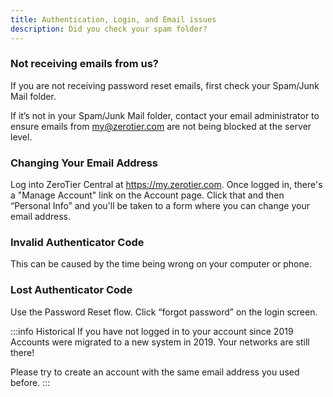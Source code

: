 ```yaml
---
title: Authentication, Login, and Email issues
description: Did you check your spam folder?
---
```


### Not receiving emails from us?

If you are not receiving password reset emails, first check your Spam/Junk Mail folder.

If it’s not in your Spam/Junk Mail folder, contact your email administrator to ensure emails from <my@zerotier.com> are not being blocked at the server level.

### Changing Your Email Address

Log into ZeroTier Central at <https://my.zerotier.com>. Once logged in, there's a "Manage Account" link on the Account page.  Click that and then “Personal Info” and you'll be taken to a form where you can change your email address.

### Invalid Authenticator Code

This can be caused by the time being wrong on your computer or phone.

### Lost Authenticator Code

Use the Password Reset flow. Click “forgot password” on the login screen.

:::info Historical
If you have not logged in to your account since 2019
Accounts were migrated to a new system in 2019. Your networks are still there!

Please try to create an account with the same email address you used before.
:::
